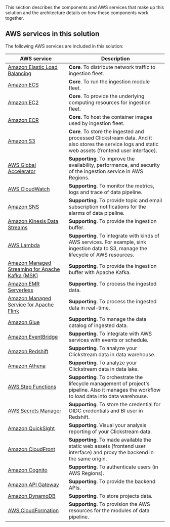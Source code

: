 This section describes the components and AWS services that make up this solution and the architecture details on how these components work together.


## AWS services in this solution

The following AWS services are included in this solution:

| AWS service | Description |
| --- | --- |
| [Amazon Elastic Load Balancing][elb] | **Core**.  To distribute network traffic to ingestion fleet. |
| [Amazon ECS][ecs] | **Core**.  To run the ingestion module fleet. |
| [Amazon EC2][ec2] | **Core**. To provide the underlying computing resources for ingestion fleet. |
| [Amazon ECR][ecr] | **Core**. To host the container images used by ingestion fleet. |
| [Amazon S3][s3] | **Core**. To store the ingested and processed Clickstream data. And it also stores the service logs and static web assets (frontend user interface). |
| [AWS Global Accelerator][aga] | **Supporting**. To improve the availability, performance, and security of the ingestion service in AWS Regions. |
| [AWS CloudWatch][cloudwatch] | **Supporting**. To monitor the metrics, logs and trace of data pipeline. |
| [Amazon SNS][sns] | **Supporting**. To provide topic and email subscription notifications for the alarms of data pipeline. |
| [Amazon Kinesis Data Streams][kds] | **Supporting**. To provide the ingestion buffer. |
| [AWS Lambda][lambda] | **Supporting**. To integrate with kinds of AWS services. For example, sink ingestion data to S3, manage the lifecycle of AWS resources. |
| [Amazon Managed Streaming for Apache Kafka (MSK)][msk] | **Supporting**. To provide the ingestion buffer with Apache Kafka. |
| [Amazon EMR Serverless][emr-serverless] | **Supporting**. To process the ingested data. |
| [Amazon Managed Service for Apache Flink][flink] | **Supporting**. To process the ingested data in real-time. |
| [Amazon Glue][glue] | **Supporting**. To manage the data catalog of ingested data. |
| [Amazon EventBridge][eventbridge] | **Supporting**. To integrate with AWS services with events or schedule. |
| [Amazon Redshift][redshift] | **Supporting**. To analyze your Clickstream data in data warehouse. |
| [Amazon Athena][athena] | **Supporting**. To analyze your Clickstream data in data lake. |
| [AWS Step Functions][step-functions] | **Supporting**. To orchestrate the lifecycle management of project's pipeline. Also it manages the workflow to load data into data warehouse. |
| [AWS Secrets Manager][secrets-manager] | **Supporting**. To store the credential for OIDC credentials and BI user in Redshift. |
| [Amazon QuickSight][quicksight] | **Supporting**. Visual your analysis reporting of your Clickstream data. |
| [Amazon CloudFront][cloudfront] | **Supporting**. To made available the static web assets (frontend user interface) and proxy the backend in the same origin. |
| [Amazon Cognito][cognito] | **Supporting**. To authenticate users (in AWS Regions). |
| [Amazon API Gateway][api-gateway] | **Supporting**. To provide the backend APIs. |
| [Amazon DynamoDB][ddb] | **Supporting**.  To store projects data. |
| [AWS CloudFormation][cloudformation] | **Supporting**.  To provision the AWS resources for the modules of data pipeline. |

[cloudfront]: https://aws.amazon.com/cloudfront/
[api-gateway]: https://aws.amazon.com/api-gateway/
[lambda]: https://aws.amazon.com/lambda/
[ddb]: https://aws.amazon.com/dynamodb/
[ecs]: https://aws.amazon.com/ecs/
[ec2]: https://aws.amazon.com/ec2/
[s3]: https://aws.amazon.com/s3/
[elb]: https://aws.amazon.com/elasticloadbalancing/
[ecr]: https://aws.amazon.com/ecr/
[cloudwatch]: https://aws.amazon.com/cloudwatch/
[sns]: https://aws.amazon.com/sns/
[cognito]: https://aws.amazon.com/cognito/
[kds]: https://aws.amazon.com/kinesis/data-streams/
[msk]: https://aws.amazon.com/msk/
[emr-serverless]: https://aws.amazon.com/emr/serverless/
[glue]: https://aws.amazon.com/glue/
[eventbridge]: https://aws.amazon.com/eventbridge/
[redshift]: https://aws.amazon.com/redshift/
[athena]: https://aws.amazon.com/athena/
[step-functions]: https://aws.amazon.com/step-functions/
[secrets-manager]: https://aws.amazon.com/secrets-manager/
[aga]: https://aws.amazon.com/global-accelerator/
[quicksight]: https://aws.amazon.com/quicksight/
[cloudformation]: https://aws.amazon.com/cloudformation/
[flink]: https://aws.amazon.com/managed-service-apache-flink/
